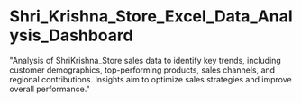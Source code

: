 # Shri_Krishna_Store_Excel_Data_Analysis_Dashboard
"Analysis of ShriKrishna_Store sales data to identify key trends, including customer demographics, top-performing products, sales channels, and regional contributions. Insights aim to optimize sales strategies and improve overall performance."
